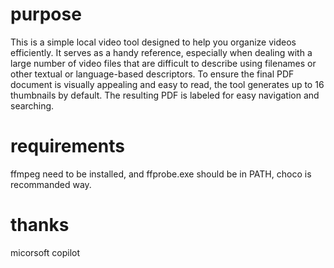 # purpose

This is a simple local video tool designed to help you organize videos efficiently. It serves as a handy reference, especially when dealing with a large number of video files that are difficult to describe using filenames or other textual or language-based descriptors. To ensure the final PDF document is visually appealing and easy to read, the tool generates up to 16 thumbnails by default. The resulting PDF is labeled for easy navigation and searching.

# requirements

ffmpeg need to be installed, and ffprobe.exe should be in PATH, choco is recommanded way.

# thanks

micorsoft copilot